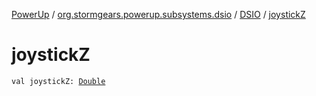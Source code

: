 [PowerUp](../../index.md) / [org.stormgears.powerup.subsystems.dsio](../index.md) / [DSIO](index.md) / [joystickZ](./joystick-z.md)

# joystickZ

`val joystickZ: `[`Double`](https://kotlinlang.org/api/latest/jvm/stdlib/kotlin/-double/index.html)